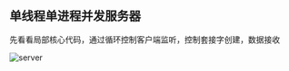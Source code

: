 ## 单线程单进程并发服务器  

先看看局部核心代码，通过循环控制客户端监听，控制套接字创建，数据接收  

![server](https://github.com/KissMyLady/Web-of-Python/blob/master/Web_Server/Img/one_server.jpg)  

